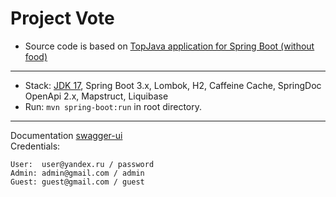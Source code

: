 Project Vote
===============================

- Source code is based on [TopJava application for Spring Boot (without food)](https://github.com/JavaOPs/topjava2)

-------------------------------------------------------------
- Stack: [JDK 17](http://jdk.java.net/17/), Spring Boot 3.x, Lombok, H2, Caffeine Cache, SpringDoc OpenApi 2.x, Mapstruct, Liquibase 
- Run: `mvn spring-boot:run` in root directory.
-------------------------------------------------------------
Documentation [swagger-ui](http://localhost:8080/swagger-ui/index.html)  
Credentials:
```
User:  user@yandex.ru / password
Admin: admin@gmail.com / admin
Guest: guest@gmail.com / guest
```